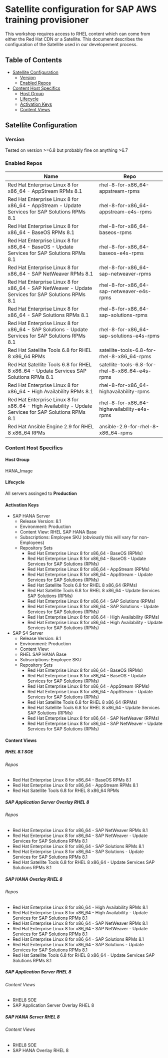 # Satellite configuration for SAP AWS training provisioner

This workshop requires access to RHEL content which can come from either the Red Hat CDN or a Satellite. This document describes the configuration of the Satellite used in our developement process.

## Table of Contents
* [Satellite Configuration](#satellite-configuration)
  * [Version](#version)
  * [Enabled Repos](#enabled-repos)
* [Content Host Specifics](#content-host-specifics)
  * [Host Group](#host-Group)
  * [Lifecycle](#lifecycle)
  * [Activation Keys](#activation-keys)
  * [Content Views](#content-views)

## Satellite Configuration
### Version
Tested on version >=6.8 but probably fine on anything >6.7
### Enabled Repos
Name | Repo
-----|-----
Red Hat Enterprise Linux 8 for x86_64 - AppStream RPMs 8.1 | rhel-8-for-x86_64-appstream-rpms
Red Hat Enterprise Linux 8 for x86_64 - AppStream - Update Services for SAP Solutions RPMs 8.1 | rhel-8-for-x86_64-appstream-e4s-rpms
Red Hat Enterprise Linux 8 for x86_64 - BaseOS RPMs 8.1 | rhel-8-for-x86_64-baseos-rpms
Red Hat Enterprise Linux 8 for x86_64 - BaseOS - Update Services for SAP Solutions RPMs 8.1 | rhel-8-for-x86_64-baseos-e4s-rpms
Red Hat Enterprise Linux 8 for x86_64 - SAP NetWeaver RPMs 8.1 | rhel-8-for-x86_64-sap-netweaver-rpms
Red Hat Enterprise Linux 8 for x86_64 - SAP NetWeaver - Update Services for SAP Solutions RPMs 8.1 | rhel-8-for-x86_64-sap-netweaver-e4s-rpms
Red Hat Enterprise Linux 8 for x86_64 - SAP Solutions RPMs 8.1 | rhel-8-for-x86_64-sap-solutions-rpms
Red Hat Enterprise Linux 8 for x86_64 - SAP Solutions - Update Services for SAP Solutions RPMs 8.1 | rhel-8-for-x86_64-sap-solutions-e4s-rpms
Red Hat Satellite Tools 6.8 for RHEL 8 x86_64 RPMs | satellite-tools-6.8-for-rhel-8-x86_64-rpms
Red Hat Satellite Tools 6.8 for RHEL 8 x86_64 - Update Services SAP Solutions RPMs 8.1 | satellite-tools-6.8-for-rhel-8-x86_64-e4s-rpms
Red Hat Enterprise Linux 8 for x86_64 - High Availability RPMs 8.1 | rhel-8-for-x86_64-highavailability-rpms
Red Hat Enterprise Linux 8 for x86_64 - High Availability - Update Services for SAP Solutions RPMs 8.1 | rhel-8-for-x86_64-highavailability-e4s-rpms
Red Hat Ansible Engine 2.9 for RHEL 8 x86_64 RPMs | ansible-2.9-for-rhel-8-x86_64-rpms
### Content Host Specifics
#### Host Group
HANA_Image
#### Lifecycle
All servers assinged to **Production**
#### Activation Keys
* SAP HANA Server
  * Release Version: 8.1
  * Environment: Production
  * Content View: RHEL SAP HANA Base 
  * Subscriptions: Employee SKU (obviously this will vary for non-Employees)
  * Repository Sets
    * Red Hat Enterprise Linux 8 for x86_64 - BaseOS (RPMs)
    * Red Hat Enterprise Linux 8 for x86_64 - BaseOS - Update Services for SAP Solutions (RPMs)
    * Red Hat Enterprise Linux 8 for x86_64 - AppStream (RPMs)
    * Red Hat Enterprise Linux 8 for x86_64 - AppStream - Update Services for SAP Solutions (RPMs)
    * Red Hat Satellite Tools 6.8 for RHEL 8 x86_64 (RPMs)
    * Red Hat Satellite Tools 6.8 for RHEL 8 x86_64 - Update Services SAP Solutions (RPMs)
    * Red Hat Enterprise Linux 8 for x86_64 - SAP Solutions (RPMs)
    * Red Hat Enterprise Linux 8 for x86_64 - SAP Solutions - Update Services for SAP Solutions (RPMs)
    * Red Hat Enterprise Linux 8 for x86_64 - High Availability (RPMs)
    * Red Hat Enterprise Linux 8 for x86_64 - High Availability - Update Services for SAP Solutions (RPMs)
* SAP S4 Server
  * Release Version: 8.1
  * Environment: Production
  * Content View: 
  * RHEL SAP HANA Base 
  * Subscriptions: Employee SKU
  * Repository Sets
    * Red Hat Enterprise Linux 8 for x86_64 - BaseOS (RPMs)
    * Red Hat Enterprise Linux 8 for x86_64 - BaseOS - Update Services for SAP Solutions (RPMs)
    * Red Hat Enterprise Linux 8 for x86_64 - AppStream (RPMs)
    * Red Hat Enterprise Linux 8 for x86_64 - AppStream - Update Services for SAP Solutions (RPMs)
    * Red Hat Satellite Tools 6.8 for RHEL 8 x86_64 (RPMs)
    * Red Hat Satellite Tools 6.8 for RHEL 8 x86_64 - Update Services SAP Solutions (RPMs)
    * Red Hat Enterprise Linux 8 for x86_64 - SAP NetWeaver (RPMs)    
    * Red Hat Enterprise Linux 8 for x86_64 - SAP NetWeaver - Update Services for SAP Solutions (RPMs)
#### Content Views
##### RHEL 8.1 SOE
###### Repos
* Red Hat Enterprise Linux 8 for x86_64 - BaseOS RPMs 8.1 
* Red Hat Enterprise Linux 8 for x86_64 - AppStream RPMs 8.1 
* Red Hat Satellite Tools 6.8 for RHEL 8 x86_64 RPMs 
##### SAP Application Server Overlay RHEL 8 
###### Repos
* Red Hat Enterprise Linux 8 for x86_64 - SAP NetWeaver RPMs 8.1 
* Red Hat Enterprise Linux 8 for x86_64 - SAP NetWeaver - Update Services for SAP Solutions RPMs 8.1 
* Red Hat Enterprise Linux 8 for x86_64 - SAP Solutions RPMs 8.1 
* Red Hat Enterprise Linux 8 for x86_64 - SAP Solutions - Update Services for SAP Solutions RPMs 8.1
* Red Hat Satellite Tools 6.8 for RHEL 8 x86_64 - Update Services SAP Solutions RPMs 8.1 
##### SAP HANA Overlay RHEL 8 
###### Repos
* Red Hat Enterprise Linux 8 for x86_64 - High Availability RPMs 8.1 
* Red Hat Enterprise Linux 8 for x86_64 - High Availability - Update Services for SAP Solutions RPMs 8.1 
* Red Hat Enterprise Linux 8 for x86_64 - SAP NetWeaver RPMs 8.1 
* Red Hat Enterprise Linux 8 for x86_64 - SAP NetWeaver - Update Services for SAP Solutions RPMs 8.1 	
* Red Hat Enterprise Linux 8 for x86_64 - SAP Solutions RPMs 8.1 
* Red Hat Enterprise Linux 8 for x86_64 - SAP Solutions - Update Services for SAP Solutions RPMs 8.1 
* Red Hat Satellite Tools 6.8 for RHEL 8 x86_64 - Update Services SAP Solutions RPMs 8.1 
##### SAP Application Server RHEL 8
###### Content Views
* RHEL8 SOE
* SAP Application Server Overlay RHEL 8
##### SAP HANA Server RHEL 8 
###### Content Views
*	RHEL8 SOE
*	SAP HANA Overlay RHEL 8
